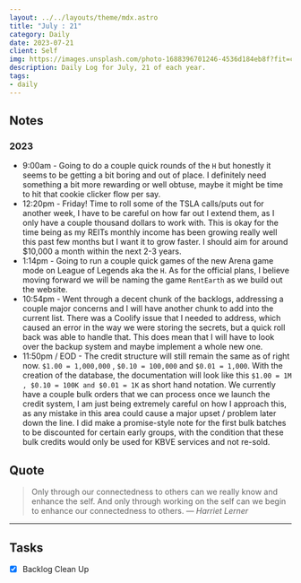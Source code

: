 ```yaml
---
layout: ../../layouts/theme/mdx.astro
title: "July : 21"
category: Daily
date: 2023-07-21
client: Self
img: https://images.unsplash.com/photo-1688396701246-4536d184eb8f?fit=crop&q=85&w=1400&h=700
description: Daily Log for July, 21 of each year.
tags:
- daily
---
```


## Notes
### 2023
- 9:00am - Going to do a couple quick rounds of the `H` but honestly it seems to be getting a bit boring and out of place. I definitely need something a bit more rewarding or well obtuse, maybe it might be time to hit that cookie clicker flow per say. 
- 12:20pm - Friday! Time to roll some of the TSLA calls/puts out for another week, I have to be careful on how far out I extend them, as I only have a couple thousand dollars to work with. This is okay for the time being as my REITs monthly income has been growing really well this past few months but I want it to grow faster. I should aim for around $10,000 a month within the next 2-3 years.
- 1:14pm - Going to run a couple quick games of the new Arena game mode on League of Legends aka the `H`. As for the official plans, I believe moving forward we will be naming the game `RentEarth` as we build out the website.
- 10:54pm - Went through a decent chunk of the backlogs, addressing a couple major concerns and I will have another chunk to add into the current list. There was a Coolify issue that I needed to address, which caused an error in the way we were storing the secrets, but a quick roll back was able to handle that. This does mean that I will have to look over the backup system and maybe implement a whole new one. 
- 11:50pm / EOD - The credit structure will still remain the same as of right now. `$1.00 = 1,000,000` , `$0.10 = 100,000` and `$0.01 = 1,000`. With the creation of the database, the documentation will look like this `$1.00 = 1M , $0.10 = 100K and $0.01 = 1K` as short hand notation. We currently have a couple bulk orders that we can process once we launch the credit system, I am just being extremely careful on how I approach this, as any mistake in this area could cause a major upset / problem later down the line. I did make a promise-style note for the first bulk batches to be discounted for certain early groups, with the condition that these bulk credits would only be used for KBVE services and not re-sold. 

## Quote

> Only through our connectedness to others can we really know and enhance the self. And only through working on the self can we begin to enhance our connectedness to others.
> — <cite>Harriet Lerner</cite>

---

## Tasks

- [x] Backlog Clean Up